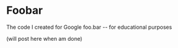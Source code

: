 # Foobar
The code I created for Google foo.bar -- for educational purposes

(will post here when am done)
